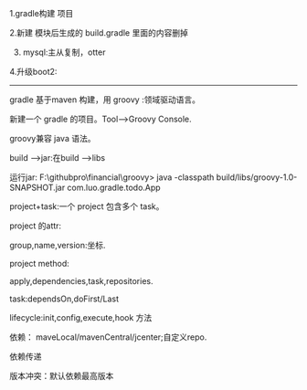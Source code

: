 1.gradle构建 项目

2.新建 模块后生成的 build.gradle 里面的内容删掉

3. mysql:主从复制，otter

4.升级boot2:

---
gradle 基于maven 构建，用 groovy :领域驱动语言。

新建一个 gradle 的项目。Tool-->Groovy Console.

groovy兼容 java 语法。

build -->jar:在build -->libs

运行jar:
F:\githubpro\financial\groovy>
java -classpath build/libs/groovy-1.0-SNAPSHOT.jar com.luo.gradle.todo.App

project+task:一个 project 包含多个 task。

project 的attr:

group,name,version:坐标.

project method:

apply,dependencies,task,repositories.

task:dependsOn,doFirst/Last

lifecycle:init,config,execute,hook 方法

依赖：
maveLocal/mavenCentral/jcenter;自定义repo.

依赖传递

版本冲突：默认依赖最高版本

